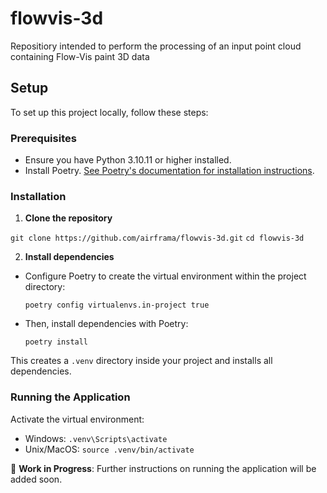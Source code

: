# flowvis-3d
Repositiory intended to perform the processing of an input point cloud containing Flow-Vis paint 3D data 

## Setup

To set up this project locally, follow these steps:

### Prerequisites

- Ensure you have Python 3.10.11 or higher installed.
- Install Poetry. [See Poetry's documentation for installation instructions](https://python-poetry.org/docs/#installation).

### Installation

1. **Clone the repository**

`git clone https://github.com/airframa/flowvis-3d.git`
`cd flowvis-3d`


2. **Install dependencies**

- Configure Poetry to create the virtual environment within the project directory:

    `poetry config virtualenvs.in-project true`

- Then, install dependencies with Poetry:

    `poetry install`

This creates a `.venv` directory inside your project and installs all dependencies.

### Running the Application

Activate the virtual environment:

- Windows: `.venv\Scripts\activate`
- Unix/MacOS: `source .venv/bin/activate`


🚧 **Work in Progress**: Further instructions on running the application will be added soon.







